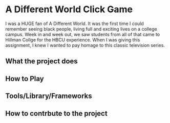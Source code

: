 # A Different World Click Game

I was a HUGE fan of A Different World. It was the first time I could remember seeing black people, living full and exciting lives on a college campus. Week in and week out, we saw students from all of that came to Hillman Collge for the HBCU experience.  When I was giving this assignment, I knew I wanted to pay homage to this classic television series.

##  What the project does

## How to Play

## Tools/Library/Frameworks

## How to contrbute to the project